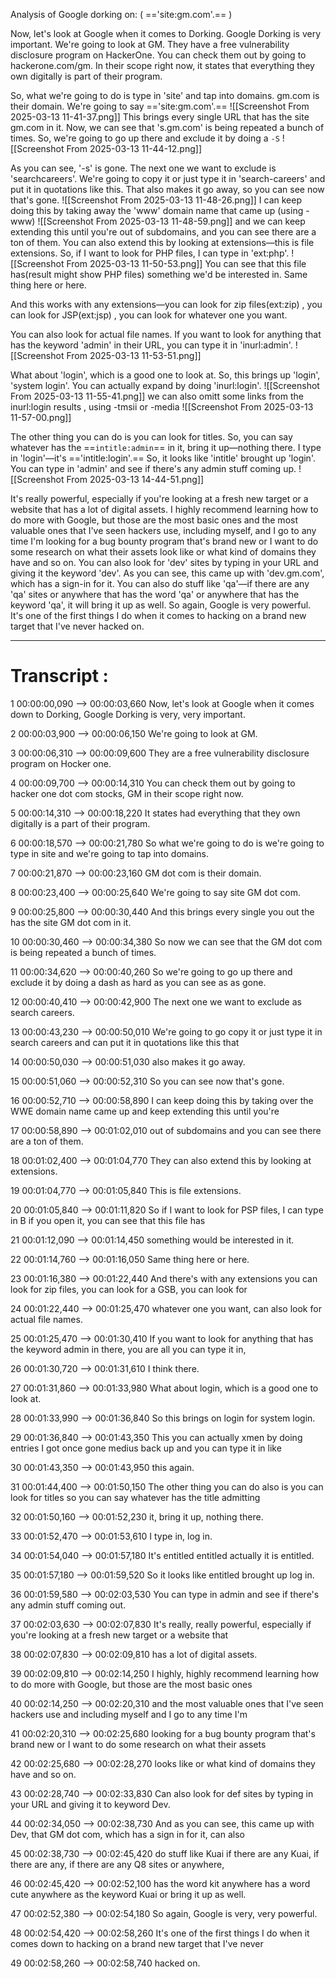 
Analysis of Google dorking on: ( =='site:gm.com'.== )
 
Now, let's look at Google when it comes to Dorking. Google Dorking is very important. We're going to look at GM. They have a free vulnerability disclosure program on HackerOne. You can check them out by going to hackerone.com/gm. In their scope right now, it states that everything they own digitally is part of their program. 



So, what we're going to do is type in 'site' and tap into domains. gm.com is their domain. We're going to say =='site:gm.com'.== 
![[Screenshot From 2025-03-13 11-41-37.png]]
This brings every single URL that has the site gm.com in it. Now, we can see that 's.gm.com' is being repeated a bunch of times. So, we're going to go up there and exclude it by doing a `-S` 
![[Screenshot From 2025-03-13 11-44-12.png]]

As you can see, '-s' is gone. The next one we want to exclude is 'searchcareers'. We're going to copy it or just type it in 'search-careers' and put it in quotations like this. That also makes it go away, so you can see now that's gone. 
![[Screenshot From 2025-03-13 11-48-26.png]]
I can keep doing this by taking away the 'www' domain name that came up (using -www) 
![[Screenshot From 2025-03-13 11-48-59.png]]
and we can keep extending this until you're out of subdomains, and you can see there are a ton of them. You can also extend this by looking at extensions—this is file extensions. So, if I want to look for PHP files, I can type in 'ext:php'. 
![[Screenshot From 2025-03-13 11-50-53.png]]
You can see that this file has(result might show PHP files) something we'd be interested in. Same thing here or here. 


And this works with any extensions—you can look for zip files(ext:zip) , you can look for JSP(ext:jsp) , you can look for whatever one you want. 


You can also look for actual file names. If you want to look for anything that has the keyword 'admin' in their URL, you can type it in 'inurl:admin'. 
![[Screenshot From 2025-03-13 11-53-51.png]]

What about 'login', which is a good one to look at. So, this brings up 'login', 'system login'. You can actually expand by doing 'inurl:login'. 
![[Screenshot From 2025-03-13 11-55-41.png]]
we can also omitt some links from the inurl:login results , using -tmsii or -media
![[Screenshot From 2025-03-13 11-57-00.png]]


The other thing you can do is you can look for titles. So, you can say whatever has the ==`intitle:admin`== in it, bring it up—nothing there. I type in 'login'—it's =='intitle:login'.== So, it looks like 'intitle' brought up 'login'. You can type in 'admin' and see if there's any admin stuff coming up.
![[Screenshot From 2025-03-13 14-44-51.png]]


It's really powerful, especially if you're looking at a fresh new target or a website that has a lot of digital assets. I highly recommend learning how to do more with Google, but those are the most basic ones and the most valuable ones that I've seen hackers use, including myself, and I go to any time I'm looking for a bug bounty program that's brand new or I want to do some research on what their assets look like or what kind of domains they have and so on. You can also look for 'dev' sites by typing in your URL and giving it the keyword 'dev'. As you can see, this came up with 'dev.gm.com', which has a sign-in for it. You can also do stuff like 'qa'—if there are any 'qa' sites or anywhere that has the word 'qa' or anywhere that has the keyword 'qa', it will bring it up as well. So again, Google is very powerful. It's one of the first things I do when it comes to hacking on a brand new target that I've never hacked on.





---

# Transcript :


1
00:00:00,090 --> 00:00:03,660
Now, let's look at Google when it comes down to Dorking, Google Dorking is very, very important.

2
00:00:03,900 --> 00:00:06,150
We're going to look at GM.

3
00:00:06,310 --> 00:00:09,600
They are a free vulnerability disclosure program on Hocker one.

4
00:00:09,700 --> 00:00:14,310
You can check them out by going to hacker one dot com stocks, GM in their scope right now.

5
00:00:14,310 --> 00:00:18,220
It states had everything that they own digitally is a part of their program.

6
00:00:18,570 --> 00:00:21,780
So what we're going to do is we're going to type in site and we're going to tap into domains.

7
00:00:21,870 --> 00:00:23,160
GM dot com is their domain.

8
00:00:23,400 --> 00:00:25,640
We're going to say site GM dot com.

9
00:00:25,800 --> 00:00:30,440
And this brings every single you out the has the site GM dot com in it.

10
00:00:30,460 --> 00:00:34,380
So now we can see that the GM dot com is being repeated a bunch of times.

11
00:00:34,620 --> 00:00:40,260
So we're going to go up there and exclude it by doing a dash as hard as you can see as as gone.

12
00:00:40,410 --> 00:00:42,900
The next one we want to exclude as search careers.

13
00:00:43,230 --> 00:00:50,010
We're going to go copy it or just type it in search careers and can put it in quotations like this that

14
00:00:50,030 --> 00:00:51,030
also makes it go away.

15
00:00:51,060 --> 00:00:52,310
So you can see now that's gone.

16
00:00:52,710 --> 00:00:58,890
I can keep doing this by taking over the WWE domain name came up and keep extending this until you're

17
00:00:58,890 --> 00:01:02,010
out of subdomains and you can see there are a ton of them.

18
00:01:02,400 --> 00:01:04,770
They can also extend this by looking at extensions.

19
00:01:04,770 --> 00:01:05,840
This is file extensions.

20
00:01:05,840 --> 00:01:11,820
So if I want to look for PSP files, I can type in B if you open it, you can see that this file has

21
00:01:12,090 --> 00:01:14,450
something would be interested in it.

22
00:01:14,760 --> 00:01:16,050
Same thing here or here.

23
00:01:16,380 --> 00:01:22,440
And there's with any extensions you can look for zip files, you can look for a GSB, you can look for

24
00:01:22,440 --> 00:01:25,470
whatever one you want, can also look for actual file names.

25
00:01:25,470 --> 00:01:30,410
If you want to look for anything that has the keyword admin in there, you are all you can type it in,

26
00:01:30,720 --> 00:01:31,610
I think there.

27
00:01:31,860 --> 00:01:33,980
What about login, which is a good one to look at.

28
00:01:33,990 --> 00:01:36,840
So this brings on login for system login.

29
00:01:36,840 --> 00:01:43,350
This you can actually xmen by doing entries I got once gone medius back up and you can type it in like

30
00:01:43,350 --> 00:01:43,950
this again.

31
00:01:44,400 --> 00:01:50,150
The other thing you can do also is you can look for titles so you can say whatever has the title admitting

32
00:01:50,160 --> 00:01:52,230
it, bring it up, nothing there.

33
00:01:52,470 --> 00:01:53,610
I type in, log in.

34
00:01:54,040 --> 00:01:57,180
It's entitled entitled actually it is entitled.

35
00:01:57,180 --> 00:01:59,520
So it looks like entitled brought up log in.

36
00:01:59,580 --> 00:02:03,530
You can type in admin and see if there's any admin stuff coming out.

37
00:02:03,630 --> 00:02:07,830
It's really, really powerful, especially if you're looking at a fresh new target or a website that

38
00:02:07,830 --> 00:02:09,810
has a lot of digital assets.

39
00:02:09,810 --> 00:02:14,250
I highly, highly recommend learning how to do more with Google, but those are the most basic ones

40
00:02:14,250 --> 00:02:20,310
and the most valuable ones that I've seen hackers use and including myself and I go to any time I'm

41
00:02:20,310 --> 00:02:25,680
looking for a bug bounty program that's brand new or I want to do some research on what their assets

42
00:02:25,680 --> 00:02:28,270
looks like or what kind of domains they have and so on.

43
00:02:28,740 --> 00:02:33,830
Can also look for def sites by typing in your URL and giving it to keyword Dev.

44
00:02:34,050 --> 00:02:38,730
And as you can see, this came up with Dev, that GM dot com, which has a sign in for it, can also

45
00:02:38,730 --> 00:02:45,420
do stuff like Kuai if there are any Kuai, if there are any, if there are any Q8 sites or anywhere,

46
00:02:45,420 --> 00:02:52,100
has the word kit anywhere has a word cute anywhere as the keyword Kuai or bring it up as well.

47
00:02:52,380 --> 00:02:54,180
So again, Google is very, very powerful.

48
00:02:54,420 --> 00:02:58,260
It's one of the first things I do when it comes down to hacking on a brand new target that I've never

49
00:02:58,260 --> 00:02:58,740
hacked on.